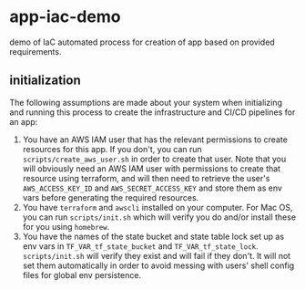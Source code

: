 # app-iac-demo

demo of IaC automated process for creation of app based on provided requirements. 

## initialization 
The following assumptions are made about your system when initializing and running this process to create the infrastructure and CI/CD pipelines for an app: 

1. You have an AWS IAM user that has the relevant permissions to create resources for this app.  If you don't, you can run `scripts/create_aws_user.sh` in order to create that user. Note that you will obviously need an AWS IAM user with permissions to create that resource using terraform, and will then need to retrieve the user's `AWS_ACCESS_KEY_ID` and `AWS_SECRET_ACCESS_KEY` and store them as env vars before generating the required resources. 
1. You have `terraform` and `awscli` installed on your computer.  For Mac OS, you can run `scripts/init.sh` which will verify you do and/or install these for you using `homebrew`.
1. You have the names of the state bucket and state table lock set up as env vars in `TF_VAR_tf_state_bucket` and `TF_VAR_tf_state_lock`.  `scripts/init.sh` will verify they exist and will fail if they don't. It will not set them automatically in order to avoid messing with users' shell config files for global env persistence.

